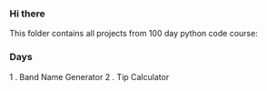 
 ### Hi there
This folder contains all projects from 100 day python code course:

### Days

1 . Band Name Generator 
2 . Tip Calculator
 

